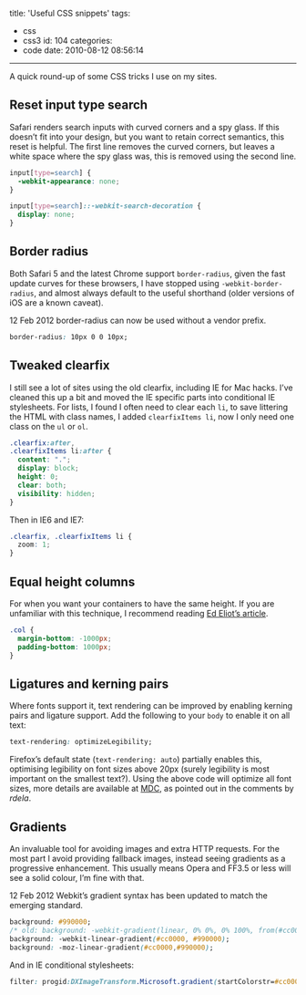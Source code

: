 title: 'Useful CSS snippets'
tags:
  - css
  - css3
id: 104
categories:
  - code
date: 2010-08-12 08:56:14
---

A quick round-up of some CSS tricks I use on my sites.

## Reset input type search

Safari renders search inputs with curved corners and a spy glass. If this doesn’t fit into your design, but you want to retain correct semantics, this reset is helpful. The first line removes the curved corners, but leaves a white space where the spy glass was, this is removed using the second line.

```css
input[type=search] {
  -webkit-appearance: none;
}

input[type=search]::-webkit-search-decoration {
  display: none;
}
```

## Border radius

Both Safari 5 and the latest Chrome support `border-radius`, given the fast update curves for these browsers, I have stopped using `-webkit-border-radius`, and almost always default to the useful shorthand (older versions of iOS are a known caveat).

<div class="edit">
<time datetime="2012-02-12">12 Feb 2012</time> border-radius can now be used without a vendor prefix.
</div>

```css
border-radius: 10px 0 0 10px;
```

## Tweaked clearfix

I still see a lot of sites using the old clearfix, including IE for Mac hacks. I’ve cleaned this up a bit and moved the IE specific parts into conditional IE stylesheets. For lists, I found I often need to clear each `li`, to save littering the HTML with class names, I added `clearfixItems li`, now I only need one class on the `ul` or `ol`.

```css
.clearfix:after,
.clearfixItems li:after {
  content: ".";
  display: block;
  height: 0;
  clear: both;
  visibility: hidden;
}
```

Then in IE6 and IE7:
```css
.clearfix, .clearfixItems li {
  zoom: 1;
}
```

## Equal height columns

For when you want your containers to have the same height. If you are unfamiliar with this technique, I recommend reading [Ed Eliot’s article](http://www.ejeliot.com/blog/61).

```css
.col {
  margin-bottom: -1000px;
  padding-bottom: 1000px;
}
```

## Ligatures and kerning pairs

Where fonts support it, text rendering can be improved by enabling kerning pairs and ligature support. Add the following to your `body` to enable it on all text:

```css
text-rendering: optimizeLegibility;
```

Firefox’s default state (`text-rendering: auto`) partially enables this, optimising legibility on font sizes above 20px (surely legibility is most important on the smallest text?). Using the above code will optimize all font sizes, more details are available at [MDC](https://developer.mozilla.org/en/CSS/text-rendering), as pointed out in the comments by _rdela_.

## Gradients

An invaluable tool for avoiding images and extra HTTP requests. For the most part I avoid providing fallback images, instead seeing gradients as a progressive enhancement. This usually means Opera and FF3.5 or less will see a solid colour, I’m fine with that.

<div class="edit">
<time datetime="2012-02-12">12 Feb 2012</time> Webkit’s gradient syntax has been updated to match the emerging standard.
</div>

```css
background: #990000;
/* old: background: -webkit-gradient(linear, 0% 0%, 0% 100%, from(#cc0000), to(#990000)); */
background: -webkit-linear-gradient(#cc0000, #990000);
background: -moz-linear-gradient(#cc0000,#990000);
```

And in IE conditional stylesheets:
```css
filter: progid:DXImageTransform.Microsoft.gradient(startColorstr=#cc0000, endColorstr=#990000);
```
